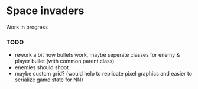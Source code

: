 # Space invaders

Work in progress

### TODO

- rework a bit how bullets work, maybe seperate classes for enemy & player bullet (with common parent class)
- enemies should shoot
- maybe custom grid? (would help to replicate pixel graphics and easier to serialize game state for NN)
